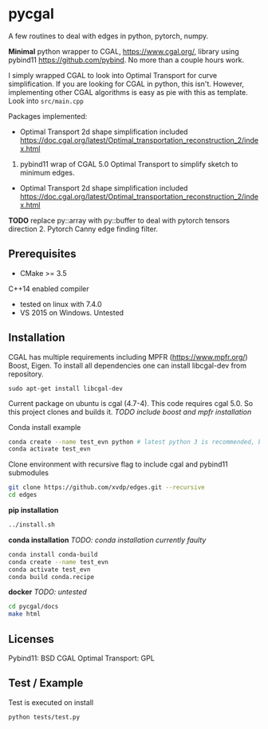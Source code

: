 # pycgal
A few routines to deal with edges in python, pytorch, numpy.

**Minimal** python wrapper to CGAL, https://www.cgal.org/, library using pybind11 https://github.com/pybind. No more than a couple hours work.

I simply wrapped CGAL to look into Optimal Transport for curve simplification. If you are looking for CGAL in python, this isn't. However, implementing other CGAL algorithms is easy as pie with this as template.
Look into `src/main.cpp`


Packages implemented:
* Optimal Transport 2d shape simplification included https://doc.cgal.org/latest/Optimal_transportation_reconstruction_2/index.html
1. pybind11 wrap of CGAL 5.0 Optimal Transport to simplify sketch to minimum edges.
* Optimal Transport 2d shape simplification included https://doc.cgal.org/latest/Optimal_transportation_reconstruction_2/index.html


**TODO** replace py::array with py::buffer to deal with pytorch tensors direction
2. Pytorch Canny edge finding filter.

## Prerequisites
* CMake >= 3.5

C++14 enabled compiler
* tested on linux with 7.4.0
* VS 2015 on Windows. Untested

## Installation

CGAL has multiple requirements including MPFR (https://www.mpfr.org/) Boost, Eigen.
To install all dependencies one can install libcgal-dev from repository.
``` 
sudo apt-get install libcgal-dev
```
Current package on ubuntu is cgal (4.7-4). This code requires cgal 5.0. So this project clones and builds it.
*TODO include boost and mpfr installation*

Conda install example
```bash
conda create --name test_evn python # latest python 3 is recommended, but should work with 2.7
conda activate test_evn
```

Clone environment with recursive flag to include cgal and pybind11 submodules
```bash
git clone https://github.com/xvdp/edges.git --recursive
cd edges
```

**pip installation**
```bash
../install.sh
```

**conda installation**
*TODO: conda installation currently faulty*

```bash
conda install conda-build
conda create --name test_evn
conda activate test_evn
conda build conda.recipe
```

**docker**
*TODO: untested*

```bash
cd pycgal/docs
make html
```

## Licenses

Pybind11: BSD
CGAL Optimal Transport: GPL

## Test / Example
Test is executed on install
```bash
python tests/test.py
```


